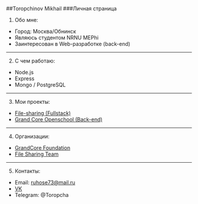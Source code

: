 ##Toropchinov Mikhail
###Личная страница

1.	Обо мне:
*  Город: Москва/Обнинск
*  Являюсь студентом NRNU MEPhi
*  Заинтересован в Web-разработке (back-end)

---
2.  С чем работаю:
*  Node.js
*  Express
*  Mongo / PostgreSQL

---
3.	Мои проекты:
*  [File-sharing (Fullstack)](https://github.com/file-sharing-erp-team/file-sharing)
*  [Grand Core Openschool (Back-end)](https://github.com/grandcore/openschool)

---
4.	Организации:
*  [GrandCore Foundation](https://github.com/grandcore)
*  [File Sharing Team](https://github.com/file-sharing-erp-team)

---
5.	Контакты:
*  Email: ruhose73@mail.ru 
*  [VK](https://vk.com/chegevarys)
*  Telegram: @Toropcha
